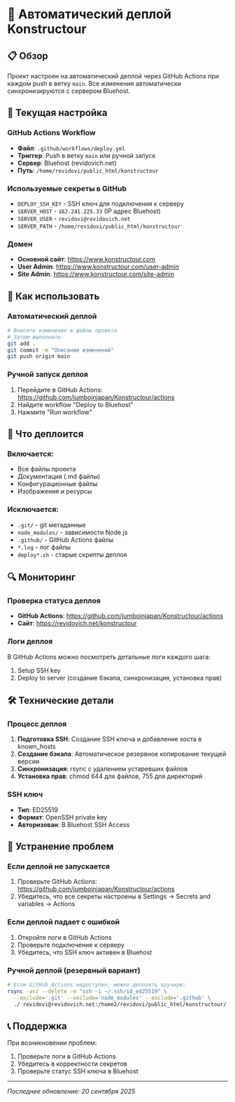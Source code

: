 # 🚀 Автоматический деплой Konstructour

## 📋 Обзор

Проект настроен на автоматический деплой через GitHub Actions при каждом push в ветку `main`. Все изменения автоматически синхронизируются с сервером Bluehost.

## 🔧 Текущая настройка

### GitHub Actions Workflow
- **Файл**: `.github/workflows/deploy.yml`
- **Триггер**: Push в ветку `main` или ручной запуск
- **Сервер**: Bluehost (revidovich.net)
- **Путь**: `/home/revidovi/public_html/konstructour`

### Используемые секреты в GitHub
- `DEPLOY_SSH_KEY` - SSH ключ для подключения к серверу
- `SERVER_HOST` - `162.241.225.33` (IP адрес Bluehost)
- `SERVER_USER` - `revidovi@revidovich.net`
- `SERVER_PATH` - `/home/revidovi/public_html/konstructour`

### Домен
- **Основной сайт**: https://www.konstructour.com
- **User Admin**: https://www.konstructour.com/user-admin
- **Site Admin**: https://www.konstructour.com/site-admin

## 🎯 Как использовать

### Автоматический деплой
```bash
# Внесите изменения в файлы проекта
# Затем выполните:
git add .
git commit -m "Описание изменений"
git push origin main
```

### Ручной запуск деплоя
1. Перейдите в GitHub Actions: https://github.com/jumboinjapan/Konstructour/actions
2. Найдите workflow "Deploy to Bluehost"
3. Нажмите "Run workflow"

## 📁 Что деплоится

### Включается:
- Все файлы проекта
- Документация (.md файлы)
- Конфигурационные файлы
- Изображения и ресурсы

### Исключается:
- `.git/` - git метаданные
- `node_modules/` - зависимости Node.js
- `.github/` - GitHub Actions файлы
- `*.log` - лог файлы
- `deploy*.sh` - старые скрипты деплоя

## 🔍 Мониторинг

### Проверка статуса деплоя
- **GitHub Actions**: https://github.com/jumboinjapan/Konstructour/actions
- **Сайт**: https://revidovich.net/konstructour

### Логи деплоя
В GitHub Actions можно посмотреть детальные логи каждого шага:
1. Setup SSH key
2. Deploy to server (создание бэкапа, синхронизация, установка прав)

## 🛠️ Технические детали

### Процесс деплоя
1. **Подготовка SSH**: Создание SSH ключа и добавление хоста в known_hosts
2. **Создание бэкапа**: Автоматическое резервное копирование текущей версии
3. **Синхронизация**: rsync с удалением устаревших файлов
4. **Установка прав**: chmod 644 для файлов, 755 для директорий

### SSH ключ
- **Тип**: ED25519
- **Формат**: OpenSSH private key
- **Авторизован**: В Bluehost SSH Access

## 🚨 Устранение проблем

### Если деплой не запускается
1. Проверьте GitHub Actions: https://github.com/jumboinjapan/Konstructour/actions
2. Убедитесь, что все секреты настроены в Settings → Secrets and variables → Actions

### Если деплой падает с ошибкой
1. Откройте логи в GitHub Actions
2. Проверьте подключение к серверу
3. Убедитесь, что SSH ключ активен в Bluehost

### Ручной деплой (резервный вариант)
```bash
# Если GitHub Actions недоступен, можно деплоить вручную:
rsync -avz --delete -e "ssh -i ~/.ssh/id_ed25519" \
  --exclude='.git' --exclude='node_modules' --exclude='.github' \
  ./ revidovi@revidovich.net:/home2/revidovi/public_html/konstructour/
```

## 📞 Поддержка

При возникновении проблем:
1. Проверьте логи в GitHub Actions
2. Убедитесь в корректности секретов
3. Проверьте статус SSH ключа в Bluehost

---
*Последнее обновление: 20 сентября 2025*

